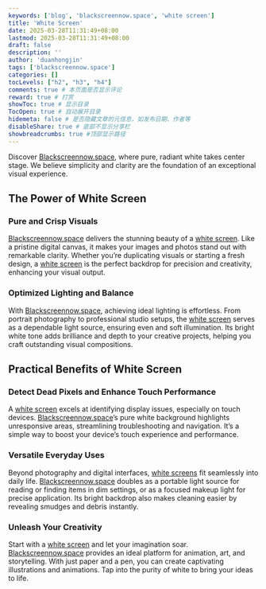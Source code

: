 ```yaml
---
keywords: ['blog', 'blackscreennow.space', 'white screen']
title: 'White Screen'
date: 2025-03-28T11:31:49+08:00
lastmod: 2025-03-28T11:31:49+08:00
draft: false
description: ''
author: 'duanhongjin'
tags: ['blackscreennow.space']
categories: []
tocLevels: ["h2", "h3", "h4"]
comments: true # 本页面是否显示评论
reward: true # 打赏
showToc: true # 显示目录
TocOpen: true # 自动展开目录
hidemeta: false # 是否隐藏文章的元信息，如发布日期、作者等
disableShare: true # 底部不显示分享栏
showbreadcrumbs: true #顶部显示路径
---
```




Discover [Blackscreennow.space](https://www.blackscreennow.space), where pure, radiant white takes center stage. We believe simplicity and clarity are the foundation of an exceptional visual experience. 

## The Power of White Screen

### Pure and Crisp Visuals

[Blackscreennow.space](http://www.blackscreennow.space) delivers the stunning beauty of a [white screen](https://www.blackscreennow.space/white-screen). Like a pristine digital canvas, it makes your images and photos stand out with remarkable clarity. Whether you’re duplicating visuals or starting a fresh design, a [white screen](https://www.blackscreennow.space/white-screen) is the perfect backdrop for precision and creativity, enhancing your visual output.

### Optimized Lighting and Balance

With [Blackscreennow.space](https://www.blackscreennow.space), achieving ideal lighting is effortless. From portrait photography to professional studio setups, the [white screen](https://www.blackscreennow.space/white-screen) serves as a dependable light source, ensuring even and soft illumination. Its bright white tone adds brilliance and depth to your creative projects, helping you craft outstanding visual compositions.

## Practical Benefits of White Screen

### Detect Dead Pixels and Enhance Touch Performance

A [white screen](https://www.blackscreennow.space/white-screen) excels at identifying display issues, especially on touch devices. [Blackscreennow.space](https://www.blackscreennow.space)’s pure white background highlights unresponsive areas, streamlining troubleshooting and navigation. It’s a simple way to boost your device’s touch experience and performance.

### Versatile Everyday Uses

Beyond photography and digital interfaces, [white screens](https://www.blackscreennow.space/white-screen) fit seamlessly into daily life. [Blackscreennow.space](https://www.blackscreennow.space) doubles as a portable light source for reading or finding items in dim settings, or as a focused makeup light for precise application. Its bright backdrop also makes cleaning easier by revealing smudges and debris instantly.

### Unleash Your Creativity

Start with a [white screen](https://www.blackscreennow.space/white-screen) and let your imagination soar. [Blackscreennow.space](https://www.blackscreennow.space) provides an ideal platform for animation, art, and storytelling. With just paper and a pen, you can create captivating illustrations and animations. Tap into the purity of white to bring your ideas to life.
